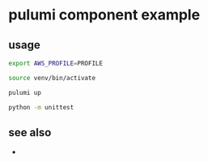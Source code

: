 # pulumi component example

## usage
```sh
export AWS_PROFILE=PROFILE

source venv/bin/activate

pulumi up

python -m unittest
```

## see also
-
